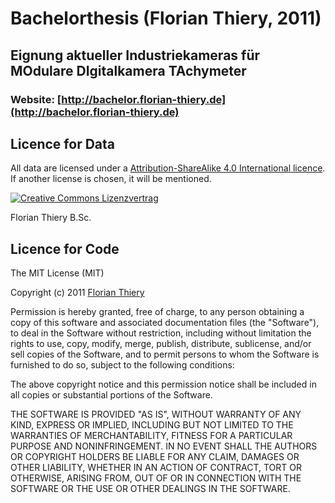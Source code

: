 # Bachelorthesis (Florian Thiery, 2011)

## Eignung aktueller Industriekameras für MOdulare DIgitalkamera TAchymeter
 
### Website: [http://bachelor.florian-thiery.de](http://bachelor.florian-thiery.de)

## Licence for Data

All data are licensed under a <a rel="license" href="http://creativecommons.org/licenses/by-sa/4.0/">Attribution-ShareAlike 4.0 International licence</a>. If another license is chosen, it will be mentioned.

<a rel="license" href="http://creativecommons.org/licenses/by-sa/4.0/"><img alt="Creative Commons Lizenzvertrag" style="border-width:0" src="http://i.creativecommons.org/l/by-sa/4.0/88x31.png" /></a>

Florian Thiery B.Sc.

## Licence for Code

The MIT License (MIT)

Copyright (c) 2011 [Florian Thiery](http://linkedgeodesy.org)

Permission is hereby granted, free of charge, to any person obtaining a copy
of this software and associated documentation files (the "Software"), to deal
in the Software without restriction, including without limitation the rights
to use, copy, modify, merge, publish, distribute, sublicense, and/or sell
copies of the Software, and to permit persons to whom the Software is
furnished to do so, subject to the following conditions:

The above copyright notice and this permission notice shall be included in all
copies or substantial portions of the Software.

THE SOFTWARE IS PROVIDED "AS IS", WITHOUT WARRANTY OF ANY KIND, EXPRESS OR
IMPLIED, INCLUDING BUT NOT LIMITED TO THE WARRANTIES OF MERCHANTABILITY,
FITNESS FOR A PARTICULAR PURPOSE AND NONINFRINGEMENT. IN NO EVENT SHALL THE
AUTHORS OR COPYRIGHT HOLDERS BE LIABLE FOR ANY CLAIM, DAMAGES OR OTHER
LIABILITY, WHETHER IN AN ACTION OF CONTRACT, TORT OR OTHERWISE, ARISING FROM,
OUT OF OR IN CONNECTION WITH THE SOFTWARE OR THE USE OR OTHER DEALINGS IN THE
SOFTWARE.
